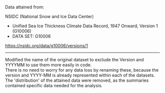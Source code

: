Data attained from:

NSIDC (National Snow and Ice Data Center)
- Unified Sea Ice Thickness Climate Data Record, 1947 Onward, Version 1 (G10006)
- DATA SET: G10006

https://nsidc.org/data/g10006/versions/1

<hr>

Modified the name of the original dataset to exclude the Version and YYYYMM to use them more easily in code.
<br>
There is no need to worry for any data loss by renaming these, because the version and YYYY-MM is already represented within each of the datasets. 
<br>
The 'distribution' of the attained data were removed, as the summaries contained specific data needed for the analysis.